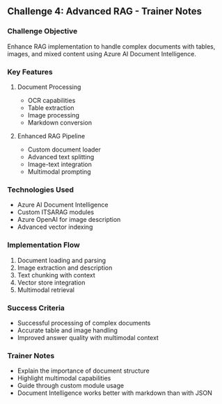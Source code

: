 ## Challenge 4: Advanced RAG - Trainer Notes

### Challenge Objective

Enhance RAG implementation to handle complex documents with tables, images, and mixed content using Azure AI Document Intelligence.

### Key Features

1. Document Processing

   - OCR capabilities
   - Table extraction
   - Image processing
   - Markdown conversion

2. Enhanced RAG Pipeline
   - Custom document loader
   - Advanced text splitting
   - Image-text integration
   - Multimodal prompting

### Technologies Used

- Azure AI Document Intelligence
- Custom ITSARAG modules
- Azure OpenAI for image description
- Advanced vector indexing

### Implementation Flow

1. Document loading and parsing
2. Image extraction and description
3. Text chunking with context
4. Vector store integration
5. Multimodal retrieval

### Success Criteria

- Successful processing of complex documents
- Accurate table and image handling
- Improved answer quality with multimodal context

### Trainer Notes

- Explain the importance of document structure
- Highlight multimodal capabilities
- Guide through custom module usage
- Document Intelligence works better with markdown than with JSON
